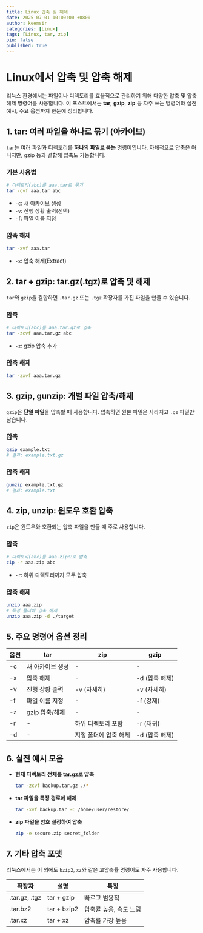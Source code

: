 ```yaml
---
title: Linux 압축 및 해제
date: 2025-07-01 10:00:00 +0800
author: keemsir
categories: [Linux]
tags: [Linux, tar, zip]
pin: false
published: true
---
```



# Linux에서 압축 및 압축 해제

리눅스 환경에서는 파일이나 디렉토리를 효율적으로 관리하기 위해 다양한 압축 및 압축 해제 명령어를 사용합니다. 이 포스트에서는 **tar**, **gzip**, **zip** 등 자주 쓰는 명령어와 실전 예시, 주요 옵션까지 한눈에 정리합니다.

## 1. tar: 여러 파일을 하나로 묶기 (아카이브)

`tar`는 여러 파일과 디렉토리를 **하나의 파일로 묶는** 명령어입니다. 자체적으로 압축은 아니지만, gzip 등과 결합해 압축도 가능합니다.

### 기본 사용법

```bash
# 디렉토리(abc)를 aaa.tar로 묶기
tar -cvf aaa.tar abc
```

- `-c`: 새 아카이브 생성
- `-v`: 진행 상황 출력(선택)
- `-f`: 파일 이름 지정

### 압축 해제

```bash
tar -xvf aaa.tar
```

- `-x`: 압축 해제(Extract)

## 2. tar + gzip: tar.gz(.tgz)로 압축 및 해제

`tar`와 `gzip`을 결합하면 `.tar.gz` 또는 `.tgz` 확장자를 가진 파일을 만들 수 있습니다.

### 압축

```bash
# 디렉토리(abc)를 aaa.tar.gz로 압축
tar -zcvf aaa.tar.gz abc
```

- `-z`: gzip 압축 추가

### 압축 해제

```bash
tar -zxvf aaa.tar.gz
```

## 3. gzip, gunzip: 개별 파일 압축/해제

`gzip`은 **단일 파일**을 압축할 때 사용합니다. 압축하면 원본 파일은 사라지고 `.gz` 파일만 남습니다.

### 압축

```bash
gzip example.txt
# 결과: example.txt.gz
```

### 압축 해제

```bash
gunzip example.txt.gz
# 결과: example.txt
```

## 4. zip, unzip: 윈도우 호환 압축

`zip`은 윈도우와 호환되는 압축 파일을 만들 때 주로 사용합니다.

### 압축

```bash
# 디렉토리(abc)를 aaa.zip으로 압축
zip -r aaa.zip abc
```

- `-r`: 하위 디렉토리까지 모두 압축

### 압축 해제

```bash
unzip aaa.zip
# 특정 폴더에 압축 해제
unzip aaa.zip -d ./target
```

## 5. 주요 명령어 옵션 정리

| 옵션 | tar | zip | gzip |
|------|-----|-----|------|
| -c   | 새 아카이브 생성 | - | - |
| -x   | 압축 해제 | - | -d (압축 해제) |
| -v   | 진행 상황 출력 | -v (자세히) | -v (자세히) |
| -f   | 파일 이름 지정 | - | -f (강제) |
| -z   | gzip 압축/해제 | - | - |
| -r   | - | 하위 디렉토리 포함 | -r (재귀) |
| -d   | - | 지정 폴더에 압축 해제 | -d (압축 해제) |

## 6. 실전 예시 모음

- **현재 디렉토리 전체를 tar.gz로 압축**
    ```bash
    tar -zcvf backup.tar.gz ./*
    ```
- **tar 파일을 특정 경로에 해제**
    ```bash
    tar -xvf backup.tar -C /home/user/restore/
    ```
- **zip 파일을 암호 설정하여 압축**
    ```bash
    zip -e secure.zip secret_folder
    ```

## 7. 기타 압축 포맷

리눅스에서는 이 외에도 `bzip2`, `xz`와 같은 고압축률 명령어도 자주 사용합니다.

| 확장자 | 설명 | 특징 |
|--------|------|------|
| .tar.gz, .tgz | tar + gzip | 빠르고 범용적 |
| .tar.bz2      | tar + bzip2 | 압축률 높음, 속도 느림 |
| .tar.xz       | tar + xz | 압축률 가장 높음 |


